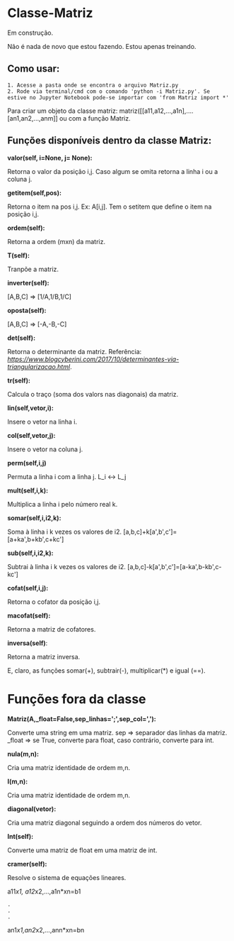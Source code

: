 # Classe-Matriz
Em construção.

Não é nada de novo que estou fazendo. Estou apenas treinando.

## Como usar:
    1. Acesse a pasta onde se encontra o arquivo Matriz.py
    2. Rode via terminal/cmd com o comando 'python -i Matriz.py'. Se estive no Jupyter Notebook pode-se importar com 'from Matriz import *' 
 
 Para criar um objeto da classe matriz: matriz([[a11,a12,...,a1n],....[an1,an2,...,anm]] ou com a função Matriz. 
 
 ## Funções disponíveis dentro da classe Matriz:
 
 **valor(self, i=None, j= None):**
 
Retorna o valor da posição i,j. Caso algum se omita retorna a linha i ou a coluna j. 
 
 **getitem(self,pos):**
 
Retorna o item na pos i,j. Ex: A[i,j]. Tem o setitem que define o item na posição i,j. 

**ordem(self):**

Retorna a ordem (mxn) da matriz.

**T(self):**

Tranpõe a matriz. 

**inverter(self):** 

[A,B,C] => [1/A,1/B,1/C]

**oposta(self):**

[A,B,C] => [-A,-B,-C]

**det(self):**

Retorna o determinante da matriz. Referência: _https://www.blogcyberini.com/2017/10/determinantes-via-triangularizacao.html_.
 
**tr(self):**

Calcula o traço (soma dos valors nas diagonais) da matriz.

**lin(self,vetor,i):**

Insere o vetor na linha i.

**col(self,vetor,j):**

Insere o vetor na coluna j. 

**perm(self,i,j)**

Permuta a linha i com a linha j. L_i <-> L_j

**mult(self,i,k):**

Multiplica a linha i pelo número real k.

**somar(self,i,i2,k):**

Soma à linha i k vezes os valores de i2.
[a,b,c]+k[a',b',c']=[a+ka',b+kb',c+kc']

**sub(self,i,i2,k):**

Subtrai à linha i k vezes os valores de i2.
[a,b,c]-k[a',b',c']=[a-ka',b-kb',c-kc']
  
**cofat(self,i,j):**

Retorna o cofator da posição i,j.

**macofat(self):**

Retorna a matriz de cofatores.

**inversa(self)**:

Retorna a matriz inversa.

E, claro, as funções somar(+), subtrair(-), multiplicar(*) e igual (==). 
 
# Funções fora da classe

**Matriz(A,_float=False,sep_linhas=';',sep_col=','):**

Converte uma string em uma matriz. 
sep => separador das linhas da matriz.
_float => se True, converte para float, caso contrário, converte para int.

**nula(m,n):**

Cria uma matriz identidade de ordem m,n.

**I(m,n):**

Cria uma matriz identidade de ordem m,n.

**diagonal(vetor):**

Cria uma matriz diagonal seguindo a ordem dos números do vetor.
  
  
**Int(self):**

Converte uma matriz de float em uma matriz de int.

**cramer(self):**

Resolve o sistema de equações lineares.

a11*x1, a12*x2,...,a1n*xn=b1

	.
	.
	.
	
an1*x1,an2*x2,...,ann*xn=bn
